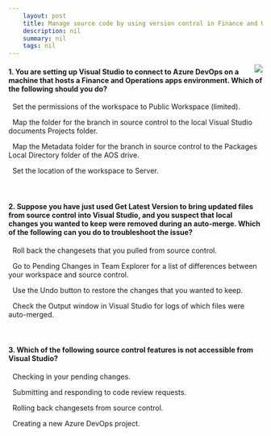 ```yaml
---
    layout: post
    title: Manage source code by using version control in Finance and Operations apps  
    description: nil
    summary: nil
    tags: nil
---
```



 <a target="_blank" href="https://docs.microsoft.com/en-us/learn/modules/manage-source-code-version-control-finance-operations/05-check/"><i class="fas fa-external-link-alt"></i> </a>
 <img align="right" src="https://docs.microsoft.com/en-us/learn/achievements/manage-source-code-using-version-control-dynamics-365-finance-operations.svg">
####  1. You are setting up Visual Studio to connect to Azure DevOps on a machine that hosts a Finance and Operations apps environment. Which of the following should you do?


<i class='far fa-square'></i> &nbsp;&nbsp;Set the permissions of the workspace to Public Workspace (limited).

<i class='far fa-square'></i> &nbsp;&nbsp;Map the folder for the branch in source control to the local Visual Studio documents Projects folder.

<i class='fas fa-check-square' style='color: Dodgerblue;'></i> &nbsp;&nbsp;Map the Metadata folder for the branch in source control to the Packages Local Directory folder of the AOS drive.

<i class='far fa-square'></i> &nbsp;&nbsp;Set the location of the workspace to Server.
<br />
<br />
<br />

####  2. Suppose you have just used Get Latest Version to bring updated files from source control into Visual Studio, and you suspect that local changes you wanted to keep were removed during an auto-merge. Which of the following can you do to troubleshoot the issue?


<i class='far fa-square'></i> &nbsp;&nbsp;Roll back the changesets that you pulled from source control.

<i class='far fa-square'></i> &nbsp;&nbsp;Go to Pending Changes in Team Explorer for a list of differences between your workspace and source control.

<i class='far fa-square'></i> &nbsp;&nbsp;Use the Undo button to restore the changes that you wanted to keep.

<i class='fas fa-check-square' style='color: Dodgerblue;'></i> &nbsp;&nbsp;Check the Output window in Visual Studio for logs of which files were auto-merged.
<br />
<br />
<br />

####  3. Which of the following source control features is not accessible from Visual Studio?


<i class='far fa-square'></i> &nbsp;&nbsp;Checking in your pending changes.

<i class='far fa-square'></i> &nbsp;&nbsp;Submitting and responding to code review requests.

<i class='far fa-square'></i> &nbsp;&nbsp;Rolling back changesets from source control.

<i class='fas fa-check-square' style='color: Dodgerblue;'></i> &nbsp;&nbsp;Creating a new Azure DevOps project.
<br />
<br />
<br />
